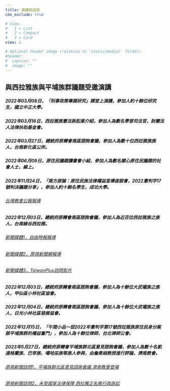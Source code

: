 ```yaml
---
title: 演講與訪談
cms_exclude: true

# View.
#   1 = List
#   2 = Compact
#   3 = Card
view: 1

# Optional header image (relative to `static/media/` folder).
#header:
#  caption: ""
#  image: ""
--- 
```



## 與西拉雅族與平埔族群議題受邀演講


##### 2022年03月08日，「刑事政策專題研究」課堂上演講，參加人約十餘位研究生，國立中正大學。

##### 2022年03月16日，西拉雅族憲法訴訟案介紹，參加人為數名學習司法官，財團法人法律扶助基金會。

##### 2022年03月27日，總統府原轉會南區諮詢會議，參加人為數十位西拉雅族族人，台南新化區公所。

##### 2022年06月09日，原住民議題讀書會小組，參加人為數名關心原住民議題的社會人士，線上。

##### 2022年11月24日，「南方原論：原住民族法律權益宣導座談會，2022憲判字17號判決議題分享」，參加人約十餘名學生，成功大學。

###### [台灣教會公報報導](https://tcnn.org.tw/archives/130930?fbclid=IwAR237TxtHTO2N8qv1BDjJ7SHaNDCPXX-SFYCz-DAlnZJTLXF6-oroFZBuEo)

##### 2022年12月03日，總統府原轉會南區諮詢會議，參加人為近百位西拉雅族之族人，台南綠谷西拉雅。

###### [新聞媒體1，自由時報報導](https://news.ltn.com.tw/news/life/breakingnews/4143715?utm_medium=R&utm_campaign=SHARE&utm_source=FACEBOOK&fbclid=IwAR2nxTnf8glx4wpqxMdu-ap0y_ePSphSY-rT-tJ7ha_a_osKyJ8dA-yDsbA)
###### [新聞媒體2，原視新聞網報導](https://news.ipcf.org.tw/60430?fbclid=IwAR2_OELx_ubUpkgLA1YzOShCaj3uNSWDFJJIJZ8uMuS-qX9KE9EVYn8p_kc)
###### [新聞媒體3，TaiwanPlus訪問影片](https://www.youtube.com/watch?v=W957C2Ksd28&ab_channel=TaiwanPlusNews)


##### 2022年12月03日，總統府原轉會南區諮詢會議，參加人為十餘位大武壠族之族人，甲仙區小林社區協會。

##### 2022年12月04日，總統府原轉會南區諮詢會議，參加人為十餘位大武壠族之族人，日光小林社區發展協會。

##### 2022年12月15日，「午間小品～從2022年憲判字第17號西拉雅族原住民身分案談平埔族群的權益奮鬥」，參加人為十餘位律師，台北律師公會。

##### 2023年5月27日，總統府原轉會平埔族群北區意見諮詢會議，參加人為數十名凱達格蘭族、巴宰族、噶哈巫族等族人參與，由詹素娟教授進行評論，濟南教會。

###### [原視新聞訪問1，平埔族群北區意見諮詢會議 濟南教會登場](https://www.youtube.com/watch?v=8WhGxMliZw4)
###### [原視新聞訪問2，未受國家法律保障 西拉雅正名敗行政訴訟](https://www.youtube.com/watch?v=WbcHsorInwI)
